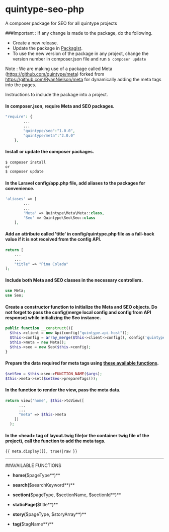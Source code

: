 # quintype-seo-php
A composer package for SEO for all quintype projects

###Important : If any change is made to the package, do the following.
* Create a new release.
* Update the package in [Packagist](https://packagist.org/).
* To use the new version of the package in any project, change the version number in composer.json file and run
`$ composer update `

Note : We are making use of a package called Meta (https://github.com/quintype/meta) forked from https://github.com/RyanNielson/meta for dynamically adding the meta tags into the pages.

Instructions to include the package into a project.

####  In composer.json, require Meta and SEO packages.
```php
"require": {
        ...
        ...
        "quintype/seo":"1.0.0",
        "quintype/meta":"2.0.0"
    },
```

####  Install or update the composer packages.
```sh
$ composer install
or
$ composer update
```

####  In the Laravel config/app.php file, add aliases to the packages for convenience.
```php
'aliases' => [
        ...
        ...
        'Meta' => Quintype\Meta\Meta::class,
        'Seo' => Quintype\Seo\Seo::class
    ],
```

####  Add an attribute called 'title' in config/quintype.php file as a fall-back value if it is not received from the config API.
```php
return [
    ...
    ...
    "title" => "Pina Colada"
];
```

####  Include both Meta and SEO classes in the necessary controllers.
```php
use Meta;
use Seo;
```

####  Create a constructor function to initialize the Meta and SEO objects. Do not forget to pass the config(merge local config and config from API response) while initializing the Seo instance.
```php
public function __construct(){
  $this->client = new Api(config("quintype.api-host"));
  $this->config = array_merge($this->client->config(), config('quintype'));
  $this->meta = new Meta();
  $this->seo = new Seo($this->config);
}
```
####  Prepare the data required for meta tags using [these available functions](https://github.com/quintype/quintype-seo-php/blob/master/README.md#available-functions).
```php
$setSeo = $this->seo->FUNCTION_NAME($args);
$this->meta->set($setSeo->prepareTags());
```

####  In the function to render the view, pass the meta data.
```php
return view('home', $this->toView([
      ...
      ...
      "meta" => $this->meta
    ])
  );
```

####  In the \<head> tag of layout.twig file(or the container twig file of the project), call the function to add the meta tags.
```twig
{{ meta.display([], true)|raw }}
```
---
##AVAILABLE FUNCTIONS

- **home(**$pageType**)**

- **search(**$searchKeyword**)**

- **section(**$pageType, $sectionName, $sectionId**)**

- **staticPage(**$title**)**

- **story(**$pageType, $storyArray**)**

- **tag(**$tagName**)**
